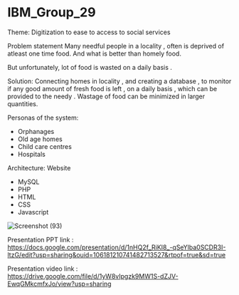 # IBM_Group_29

Theme: Digitization to ease to access to social services


Problem statement
Many needful people in a locality , often is deprived of atleast one time food. 
And what is better than homely food.

But unfortunately,  lot of food is wasted on a daily basis . 

Solution:
Connecting homes in  locality , and creating a database ,  to monitor  if any good amount of  fresh food is left , on a daily basis , which can be provided to the needy . 
Wastage of food can be minimized in larger quantities.


Personas of the system:
- Orphanages
- Old age homes
- Child care centres
- Hospitals

Architecture: 
Website
- MySQL
- PHP
- HTML
- CSS
- Javascript


![Screenshot (93)](https://user-images.githubusercontent.com/85350031/167126792-7334ee88-1516-43d6-a095-6c327afbc585.png)

Presentation PPT link : https://docs.google.com/presentation/d/1nHQ2f_RiKI8_-qSeYlba0SCDR3I-ltzG/edit?usp=sharing&ouid=106181210741482713527&rtpof=true&sd=true

Presentation video link : https://drive.google.com/file/d/1yW8vIpgzk9MW1S-dZJV-EwqGMkcmfxJo/view?usp=sharing
